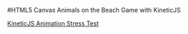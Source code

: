 
#HTML5 Canvas Animals on the Beach Game with KineticJS

<a class="jsbin-embed" href="http://jsbin.com/yonuce/1/embed?js,output">KineticJS Animation Stress Test</a><script src="http://static.jsbin.com/js/embed.js"></script>